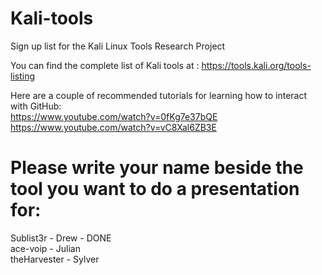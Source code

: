 # Kali-tools
Sign up list for the Kali Linux Tools Research Project

You can find the complete list of Kali tools at : https://tools.kali.org/tools-listing

Here are a couple of recommended tutorials for learning how to interact with GitHub:  
  https://www.youtube.com/watch?v=0fKg7e37bQE  
  https://www.youtube.com/watch?v=vC8Xal6ZB3E


# Please write your name beside the tool you want to do a presentation for:
   Sublist3r - Drew - DONE  
   ace-voip - Julian  
   theHarvester - Sylver
    
